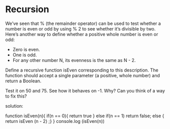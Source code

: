 # Recursion


We’ve seen that % (the remainder operator) can be used to test whether a number is even or odd by using % 2 to see whether it’s divisible by two. Here’s another way to define whether a positive whole number is even or odd:

* Zero is even.
* One is odd.
* For any other number N, its evenness is the same as N - 2.

Define a recursive function isEven corresponding to this description. The function should accept a single parameter (a positive, whole number) and return a Boolean.

Test it on 50 and 75. See how it behaves on -1. Why? Can you think of a way to fix this?


solution: 

function isEven(n){
  if(n == 0){
    return true
  }
  else if(n == 1)
    return false;
      else {
        return isEven (n - 2) ;}
}
console.log (isEven(n))